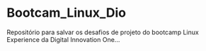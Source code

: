 # Bootcam_Linux_Dio
Repositório para salvar os desafios de projeto do bootcamp Linux Experience da Digital Innovation One...
